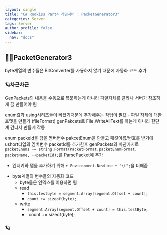 ```yaml
---
layout: single
title: "C# Rookiss Part4 게임서버 : PacketGenerator3"
categories: Server
tags: Server
author_profile: false
sidebar:
  nav: "docs"
---
```


## 🙇‍♀️PacketGenerator3


byte계열의 변수들은 BitConverter를 사용하지 않기 때문에 자동화 코드 추가

### 🪐차근차근


GenPackets의 내용을 수동으로 복붙하는게 아니라 파일자체를 클라나 서버가 참조하게 끔 만들어야 됨

enum값과 using시리즈들이 빠졌기때문에 추가해주는 작업이 필요 - 파일 자체에 대한 포멧을 만들기 (fileFormat)
genPakcets로 File.WriteAllText를 하는게 아니라 한단계 건너서 만들게 작동

enum packeId을 담을 멤버변수 pakcetEnum을 만들고 패킷이름/번호를 받기에 ushort타입의 멤버변수 packetId를 추가한후 
genPackets와 마찬가지로 `packetEnums += string.Format(PacketFormat.packetEnumFormat, packetName, ++packetId);`를 ParsePacket에 추가
- 엔터키와 탭을 추가하기 위해 `+ Environment.NewLine + "\t";`을 더해줌 


* byte계열의 변수들의 자동화 코드
  * byte들은 인덱스를 이용하면 됨
  * read
    * `this.testbyte = segment.Array[segment.Offset + count];`
    * `count += sizeof(byte);`
  * write
    * `segment.Array[segment.Offset + count] = this.testByte;`
    * `count += sizeof(byte);


### 🪐
